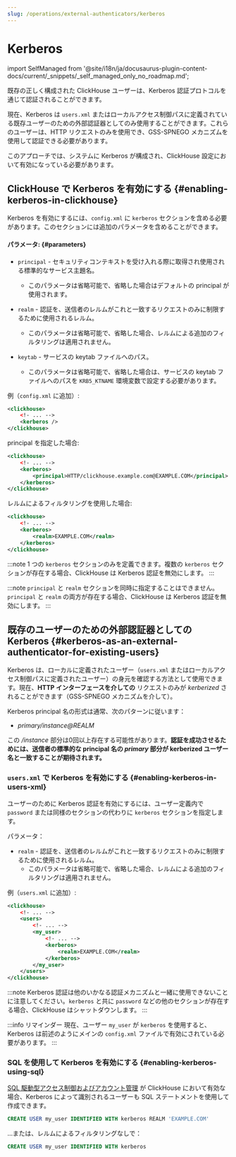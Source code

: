 ```yaml
---
slug: /operations/external-authenticators/kerberos
---
```

# Kerberos
import SelfManaged from '@site/i18n/ja/docusaurus-plugin-content-docs/current/_snippets/_self_managed_only_no_roadmap.md';

<SelfManaged />

既存の正しく構成された ClickHouse ユーザーは、Kerberos 認証プロトコルを通じて認証されることができます。

現在、Kerberos は `users.xml` またはローカルアクセス制御パスに定義されている既存ユーザーのための外部認証器としてのみ使用することができます。これらのユーザーは、HTTP リクエストのみを使用でき、GSS-SPNEGO メカニズムを使用して認証できる必要があります。

このアプローチでは、システムに Kerberos が構成され、ClickHouse 設定において有効になっている必要があります。


## ClickHouse で Kerberos を有効にする {#enabling-kerberos-in-clickhouse}

Kerberos を有効にするには、`config.xml` に `kerberos` セクションを含める必要があります。このセクションには追加のパラメータを含めることができます。

#### パラメータ: {#parameters}

- `principal` - セキュリティコンテキストを受け入れる際に取得され使用される標準的なサービス主題名。
    - このパラメータは省略可能で、省略した場合はデフォルトの principal が使用されます。

- `realm` - 認証を、送信者のレルムがこれと一致するリクエストのみに制限するために使用されるレルム。
    - このパラメータは省略可能で、省略した場合、レルムによる追加のフィルタリングは適用されません。

- `keytab` - サービスの keytab ファイルへのパス。
    - このパラメータは省略可能で、省略した場合は、サービスの keytab ファイルへのパスを `KRB5_KTNAME` 環境変数で設定する必要があります。

例（`config.xml` に追加）:

```xml
<clickhouse>
    <!- ... -->
    <kerberos />
</clickhouse>
```

principal を指定した場合:

```xml
<clickhouse>
    <!- ... -->
    <kerberos>
        <principal>HTTP/clickhouse.example.com@EXAMPLE.COM</principal>
    </kerberos>
</clickhouse>
```

レルムによるフィルタリングを使用した場合:

```xml
<clickhouse>
    <!- ... -->
    <kerberos>
        <realm>EXAMPLE.COM</realm>
    </kerberos>
</clickhouse>
```

:::note
1 つの `kerberos` セクションのみを定義できます。複数の `kerberos` セクションが存在する場合、ClickHouse は Kerberos 認証を無効にします。
:::

:::note
`principal` と `realm` セクションを同時に指定することはできません。`principal` と `realm` の両方が存在する場合、ClickHouse は Kerberos 認証を無効にします。
:::

## 既存のユーザーのための外部認証器としての Kerberos {#kerberos-as-an-external-authenticator-for-existing-users}

Kerberos は、ローカルに定義されたユーザー（`users.xml` またはローカルアクセス制御パスに定義されたユーザー）の身元を確認する方法として使用できます。現在、**HTTP インターフェースを介しての** リクエストのみが *kerberized* されることができます（GSS-SPNEGO メカニズムを介して）。

Kerberos principal 名の形式は通常、次のパターンに従います：

- *primary/instance@REALM*

この */instance* 部分は0回以上存在する可能性があります。**認証を成功させるためには、送信者の標準的な principal 名の *primary* 部分が kerberized ユーザー名と一致することが期待されます。**

### `users.xml` で Kerberos を有効にする {#enabling-kerberos-in-users-xml}

ユーザーのために Kerberos 認証を有効にするには、ユーザー定義内で `password` または同様のセクションの代わりに `kerberos` セクションを指定します。

パラメータ：

- `realm` - 認証を、送信者のレルムがこれと一致するリクエストのみに制限するために使用されるレルム。
    - このパラメータは省略可能で、省略した場合、レルムによる追加のフィルタリングは適用されません。

例（`users.xml` に追加）:

```xml
<clickhouse>
    <!- ... -->
    <users>
        <!- ... -->
        <my_user>
            <!- ... -->
            <kerberos>
                <realm>EXAMPLE.COM</realm>
            </kerberos>
        </my_user>
    </users>
</clickhouse>
```

:::note
Kerberos 認証は他のいかなる認証メカニズムと一緒に使用できないことに注意してください。`kerberos` と共に `password` などの他のセクションが存在する場合、ClickHouse はシャットダウンします。
:::

:::info リマインダー
現在、ユーザー `my_user` が `kerberos` を使用すると、Kerberos は前述のようにメインの `config.xml` ファイルで有効にされている必要があります。
:::

### SQL を使用して Kerberos を有効にする {#enabling-kerberos-using-sql}

[SQL 駆動型アクセス制御およびアカウント管理](/guides/sre/user-management/index.md#access-control) が ClickHouse において有効な場合、Kerberos によって識別されるユーザーも SQL ステートメントを使用して作成できます。

```sql
CREATE USER my_user IDENTIFIED WITH kerberos REALM 'EXAMPLE.COM'
```

...または、レルムによるフィルタリングなしで：

```sql
CREATE USER my_user IDENTIFIED WITH kerberos
```
